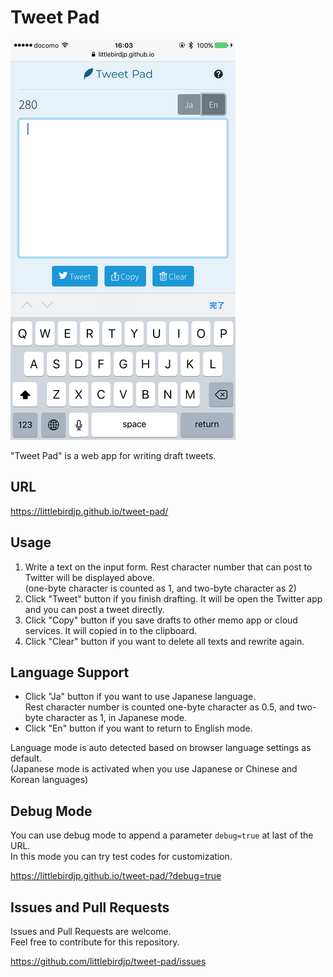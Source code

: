 # Tweet Pad

![](screenshot.png?raw=true)

"Tweet Pad" is a web app for writing draft tweets.

## URL

https://littlebirdjp.github.io/tweet-pad/

## Usage

1. Write a text on the input form. Rest character number that can post to Twitter will be displayed above.  
(one-byte character is counted as 1, and two-byte character as 2)
2. Click "Tweet" button if you finish drafting. It will be open the Twitter app and you can post a tweet directly.
3. Click "Copy" button if you save drafts to other memo app or cloud services. It will copied in to the clipboard.
4. Click "Clear" button if you want to delete all texts and rewrite again.

## Language Support

- Click "Ja" button if you want to use Japanese language.  
Rest character number is counted one-byte character as 0.5, and two-byte character as 1, in Japanese mode.
- Click "En" button if you want to return to English mode.

Language mode is auto detected based on browser language settings as default.  
(Japanese mode is activated when you use Japanese or Chinese and Korean languages)

## Debug Mode

You can use debug mode to append a parameter `debug=true` at last of the URL.  
In this mode you can try test codes for customization.

https://littlebirdjp.github.io/tweet-pad/?debug=true

## Issues and Pull Requests

Issues and Pull Requests are welcome.  
Feel free to contribute for this repository.

https://github.com/littlebirdjp/tweet-pad/issues
